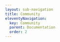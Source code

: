 ```yaml
---
layout: sub-navigation
title: Community
eleventyNavigation:
  key: Community
  parent: Documentation
  order: 2
---
```

